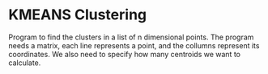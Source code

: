 # KMEANS Clustering
Program to find the clusters in a list of n dimensional points.
The program needs a matrix, each line represents a point, and the collumns represent its coordinates. We also need to specify how many centroids we want to calculate.
